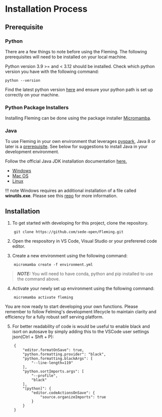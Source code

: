 # Installation Process

## Prerequisite

### Python

There are a few things to note before using the Fleming. The following prerequisites will need to be installed on your local machine.

Python version 3.9 >= and < 3.12 should be installed. Check which python version you have with the following command:

    python --version

Find the latest python version [here](https://www.python.org/downloads/) and ensure your python path is set up correctly on your machine.

### Python Package Installers

Installing Fleming can be done using the package installer [Micromamba](https://mamba.readthedocs.io/en/latest/user_guide/micromamba.html).

### Java

To use Fleming in your own environment that leverages [pyspark](https://spark.apache.org/docs/latest/api/python/getting_started/install.html), Java 8 or later is a [prerequisite](https://spark.apache.org/docs/latest/api/python/getting_started/install.html#dependencies). See below for suggestions to install Java in your development environment.

Follow the official Java JDK installation documentation [here.](https://docs.oracle.com/en/java/javase/11/install/overview-jdk-installation.html)

- [Windows](https://docs.oracle.com/en/java/javase/11/install/installation-jdk-microsoft-windows-platforms.html)
- [Mac OS](https://docs.oracle.com/en/java/javase/11/install/installation-jdk-macos.html)
- [Linux](https://docs.oracle.com/en/java/javase/11/install/installation-jdk-linux-platforms.html)

!!! note 
    Windows requires an additional installation of a file called **winutils.exe**. Please see this [repo](https://github.com/steveloughran/winutils) for more information.


## Installation

1) To get started with developing for this project, clone the repository. 
```
    git clone https://github.com/sede-open/Fleming.git
```
2) Open the respository in VS Code, Visual Studio or your preferered code editor.

3) Create a new environment using the following command:
```
    micromamba create -f environment.yml

```

> **_NOTE:_**  You will need to have conda, python and pip installed to use the command above.

4) Activate your newly set up environment using the following command:
```
    micromamba activate fleming
```
You are now ready to start developing your own functions. Please remember to follow Felming's development lifecycle to maintain clarity and efficiency for a fully robust self serving platform. 

5) For better readability of code is would be useful to enable black and isort on autosave by simply adding this to the VSCode user settings json(Ctrl + Shft + P):

```
    {
        "editor.formatOnSave": true,
        "python.formatting.provider": "black",
        "python.formatting.blackArgs": [
            "--line-length=119"
        ],
        "python.sortImports.args": [
            "--profile",
            "black"
        ],
        "[python]": {
            "editor.codeActionsOnSave": {
                "source.organizeImports": true
            }
        }
    }
```
    